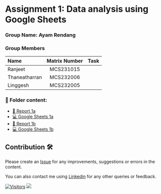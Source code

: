 # Assignment 1: Data analysis using Google Sheets

### Group Name: Ayam Rendang
### Group Members

| Name                                     | Matrix Number | Task |
| :---------------------------------------- | :-------------: | ------------- |
| Ranjeet              |   MCS231015   |      |
| Thaneatharran              |   MCS232006   |      |
| Linggesh              |   MCS232005   |      |

### 📂 Folder content:
* [📖 Report 1a](https://docs.google.com/document/d/1gy3jWugTeFzuEFKB-oymJkGdrr6Bu2Bk/edit?usp=sharing&ouid=113948546691699717013&rtpof=true&sd=true)
* [💻 Google Sheets 1a](https://docs.google.com/spreadsheets/d/1LTVbjTCUjeer77ZW6zkGCljrJ2bG9RcaNNCyGbaC9GA/edit?usp=sharing)
* [📖 Report 1b]()
* [💻 Google Sheets 1b](https://docs.google.com/spreadsheets/d/1yaq6wAH_myuaQ0rRRk7ns_5a92qX5oZlT039e2Bagmg/edit?usp=sharing)

## Contribution 🛠️
Please create an [Issue](https://github.com/drshahizan/BDM/issues) for any improvements, suggestions or errors in the content.

You can also contact me using [Linkedin](https://www.linkedin.com/in/drshahizan/) for any other queries or feedback.

[![Visitors](https://api.visitorbadge.io/api/visitors?path=https%3A%2F%2Fgithub.com%2Fdrshahizan&labelColor=%23697689&countColor=%23555555&style=plastic)](https://visitorbadge.io/status?path=https%3A%2F%2Fgithub.com%2Fdrshahizan)
![](https://hit.yhype.me/github/profile?user_id=81284918)
